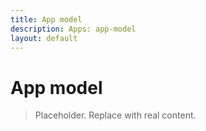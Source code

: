 ```yaml
---
title: App model
description: Apps: app-model
layout: default
---
```

# App model

> Placeholder. Replace with real content.
